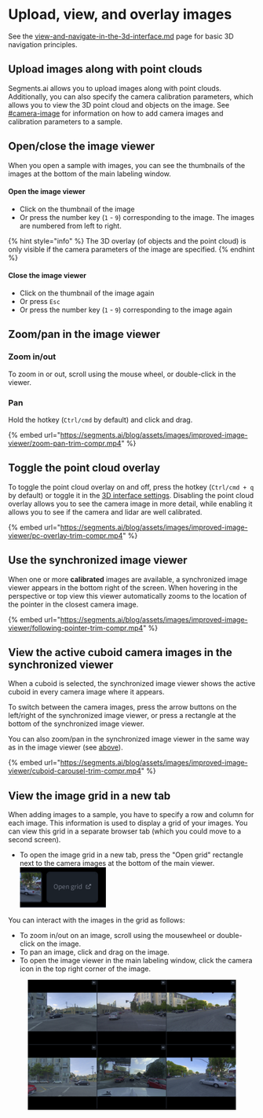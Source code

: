 # Upload, view, and overlay images

See the [view-and-navigate-in-the-3d-interface.md](view-and-navigate-in-the-3d-interface.md "mention") page for basic 3D navigation principles.

## Upload images along with point clouds

Segments.ai allows you to upload images along with point clouds. Additionally, you can also specify the camera calibration parameters, which allows you to view the 3D point cloud and objects on the image. See [#camera-image](../../reference/sample-types/#camera-image "mention") for information on how to add camera images and calibration parameters to a sample.

## Open/close the image viewer

When you open a sample with images, you can see the thumbnails of the images at the bottom of the main labeling window.

#### Open the image viewer

* Click on the thumbnail of the image
* Or press the number key (`1` - `9`) corresponding to the image. The images are numbered from left to right.

{% hint style="info" %}
The 3D overlay (of objects and the point cloud) is only visible if the camera parameters of the image are specified.
{% endhint %}

#### Close the image viewer

* Click on the thumbnail of the image again
* Or press `Esc`
* Or press the number key (`1` - `9`) corresponding to the image again

## Zoom/pan in the image viewer

### Zoom in/out

To zoom in or out, scroll using the mouse wheel, or double-click in the viewer.

### Pan

Hold the hotkey (`Ctrl/cmd` by default) and click and drag.

{% embed url="https://segments.ai/blog/assets/images/improved-image-viewer/zoom-pan-trim-compr.mp4" %}

## Toggle the point cloud overlay

To toggle the point cloud overlay on and off, press the hotkey (`Ctrl/cmd + q` by default) or toggle it in the [3D interface settings](3d-interface-settings.md#toggle-point-cloud-overlay-on-images). Disabling the point cloud overlay allows you to see the camera image in more detail, while enabling it allows you to see if the camera and lidar are well calibrated.

{% embed url="https://segments.ai/blog/assets/images/improved-image-viewer/pc-overlay-trim-compr.mp4" %}

## Use the **synchronized** image viewer

When one or more **calibrated** images are available, a synchronized image viewer appears in the bottom right of the screen. When hovering in the perspective or top view this viewer automatically zooms to the location of the pointer in the closest camera image.

{% embed url="https://segments.ai/blog/assets/images/improved-image-viewer/following-pointer-trim-compr.mp4" %}

## View the active cuboid camera images in the synchronized viewer

When a cuboid is selected, the synchronized image viewer shows the active cuboid in every camera image where it appears.

To switch between the camera images, press the arrow buttons on the left/right of the synchronized image viewer, or press a rectangle at the bottom of the synchronized image viewer.

You can also zoom/pan in the synchronized image viewer in the same way as in the image viewer (see [above](upload-view-and-overlay-images.md#zoom-pan-in-the-image-viewer)).

{% embed url="https://segments.ai/blog/assets/images/improved-image-viewer/cuboid-carousel-trim-compr.mp4" %}

## View the image grid in a new tab

When adding images to a sample, you have to specify a row and column for each image. This information is used to display a grid of your images. You can view this grid in a separate browser tab (which you could move to a second screen).

* To open the image grid in a new tab, press the "Open grid" rectangle next to the camera images at the bottom of the main viewer.\
  ![](../../.gitbook/assets/image.png)

You can interact with the images in the grid as follows:

* To zoom in/out on an image, scroll using the mousewheel or double-click on the image.&#x20;
* To pan an image, click and drag on the image.
* To open the image viewer in the main labeling window, click the camera icon in the top right corner of the image.&#x20;

<figure><img src="../../.gitbook/assets/image (7) (3).png" alt=""><figcaption></figcaption></figure>

